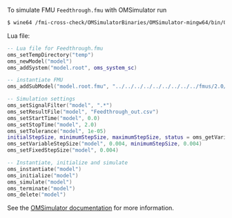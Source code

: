 To simulate FMU `Feedthrough.fmu` with OMSimulator run
```bash
$ wine64 /fmi-cross-check/OMSimulatorBinaries/OMSimulator-mingw64/bin/OMSimulator.exe --stripRoot=true --skipCSVHeader=true --addParametersToCSV=true --intervals=500 --suppressPath=true --timeout=60 Feedthrough.lua
```

Lua file:
```lua
-- Lua file for Feedthrough.fmu
oms_setTempDirectory("temp")
oms_newModel("model")
oms_addSystem("model.root", oms_system_sc)

-- instantiate FMU
oms_addSubModel("model.root.fmu", "../../../../../../../../../fmus/2.0/me/win64/Test-FMUs/0.0.2/Feedthrough/Feedthrough.fmu")

-- Simulation settings
oms_setSignalFilter("model", ".*")
oms_setResultFile("model", "Feedthrough_out.csv")
oms_setStartTime("model", 0.0)
oms_setStopTime("model", 2.0)
oms_setTolerance("model", 1e-05)
initialStepSize, minimumStepSize, maximumStepSize, status = oms_getVariableStepSize("model")
oms_setVariableStepSize("model", 0.004, minimumStepSize, 0.004)
oms_setFixedStepSize("model", 0.004)

-- Instantiate, initialize and simulate
oms_instantiate("model")
oms_initialize("model")
oms_simulate("model")
oms_terminate("model")
oms_delete("model")
```

See the [OMSimulator documentation](https://openmodelica.org/doc/OMSimulator/master/html/index.html) for more information.